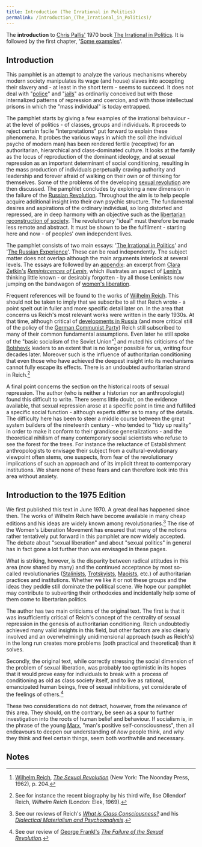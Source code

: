 ```yaml
---
title: Introduction (The Irrational in Politics)
permalink: /Introduction_(The_Irrational_in_Politics)/
---
```


The **introduction** to [Chris Pallis'](Chris_Pallis "wikilink") 1970
book [The Irrational in
Politics](The_Irrational_in_Politics_(Book) "wikilink"). It is followed
by the first chapter, '[Some
examples](Some_examples_(The_Irrational_in_Politics) "wikilink")'.

## Introduction

This pamphlet is an attempt to analyze the various mechanisms whereby
modern society manipulates its wage (and house) slaves into accepting
their slavery and - at least in the short term - seems to succeed. It
does not deal with "[police](police "wikilink")" and
"[jails](Prison "wikilink")" as ordinarily conceived but with those
internalized patterns of repression and coercion, and with those
intellectual prisons in which the "mass individual" is today entrapped.

The pamphlet starts by giving a few examples of the irrational
behaviour - at the level of politics - of classes, groups and
individuals. It proceeds to reject certain facile "interpretations" put
forward to explain these phenomena. It probes the various ways in which
the soil (the individual psyche of modern man) has been rendered fertile
(receptive) for an authoritarian, hierarchical and class-dominated
culture. It looks at the family as the locus of reproduction of the
dominant ideology, and at sexual repression as an important determinant
of social conditioning, resulting in the mass production of individuals
perpetually craving authority and leadership and forever afraid of
walking on their own or of thinking for themselves. Some of the problems
of the developing [sexual revolution](Sexual_Revolution "wikilink") are
then discussed. The pamphlet concludes by exploring a new dimension in
the failure of the [Russian
Revolution](October_Revolution_(Russia) "wikilink"). Throughout the aim
is to help people acquire additional insight into their own psychic
structure. The fundamental desires and aspirations of the ordinary
individual, so long distorted and repressed, are in deep harmony with an
objective such as the [libertarian reconstruction of
society](Libertarian_Socialism "wikilink"). The revolutionary "ideal"
must therefore be made less remote and abstract. It must be shown to be
the fulfilment - starting here and now - of peoples' own independent
lives.

The pamphlet consists of two main essays: '[The Irrational in
Politics](The_Irrational_in_Politics_(Book) "wikilink")' and '[The
Russian
Experience](The_Russian_Experience_(The_Irrational_in_Politics) "wikilink")'.
These can be read independently. The subject matter does not overlap
although the main arguments interlock at several levels. The essays are
followed by an
[appendix](Appendix:_Clara_Zetkin,_Reminiscences_of_Lenin_(The_Irrational_in_Politics) "wikilink"):
an excerpt from [Clara Zetkin's](Clara_Zetkin "wikilink")
*[Reminiscences of Lenin](Reminiscences_of_Lenin_(Book) "wikilink")*,
which illustrates an aspect of [Lenin's](Vladimir_Lenin "wikilink")
thinking little known - or desirably forgotten - by all those Leninists
now jumping on the bandwagon of [women's
liberation](Feminism "wikilink").

Frequent references will be found to the works of [Wilhelm
Reich](Wilhelm_Reich "wikilink"). This should not be taken to imply that
we subscribe to all that Reich wrote - a point spelt out in fuller and
more specific detail later on. In the area that concerns us Reich's most
relevant works were written in the early 1930s. At that time, although
critical of [developments in Russia](USSR "wikilink") (and more critical
still of the policy of the [German Communist
Party](Communist_Party_of_Germany "wikilink")) Reich still subscribed to
many of their common fundamental assumptions. Even later he still spoke
of the "basic socialism of the Soviet Union"[^1] and muted his
criticisms of the [Bolshevik](Bolsheviks "wikilink") leaders to an
extent that is no longer possible for us, writing four decades later.
Moreover such is the influence of authoritarian conditioning that even
those who have achieved the deepest insight into its mechanisms cannot
fully escape its effects. There is an undoubted authoritarian strand in
Reich.[^2]

A final point concerns the section on the historical roots of sexual
repression. The author (who is neither a historian nor an
anthropologist) found this difficult to write. There seems little doubt,
on the evidence available, that sexual repression arose at a specific
point in time and fulfilled a specific social function - although
experts differ as to many of the details. The difficulty here has been
to steer a middle course between the great system builders of the
nineteenth century - who tended to "tidy up reality" in order to make it
conform to their grandiose generalizations - and the theoretical
nihilism of many contemporary social scientists who refuse to see the
forest for the trees. For instance the reluctance of Establishment
anthropologists to envisage their subject from a cultural-evolutionary
viewpoint often stems, one suspects, from fear of the revolutionary
implications of such an approach and of its implicit threat to
contemporary institutions. We share none of these fears and can
therefore look into this area without anxiety.

## Introduction to the 1975 Edition

We first published this text in June 1970. A great deal has happened
since then. The works of Wilhelm Reich have become available in many
cheap editions and his ideas are widely known among revolutionaries.[^3]
The rise of the Women's Liberation Movement has ensured that many of the
notions rather tentatively put forward in this pamphlet are now widely
accepted. The debate about "sexual liberation" and about "sexual
politics" in general has in fact gone a lot further than was envisaged
in these pages.

What is striking, however, is the disparity between radical attitudes in
this area (now shared by many) and the continued acceptance by most
so-called revolutionaries ([Stalinists](Marxist-Leninism "wikilink"),
[Trotskyists](Trotskyism "wikilink"), [Maoists](Maoism "wikilink"),
etc.) of authoritarian practices and institutions. Whether we like it or
not these groups and the ideas they peddle still dominate the political
scene. We hope our pamphlet may contribute to subverting their
orthodoxies and incidentally help some of them come to libertarian
politics.

The author has two main criticisms of the original text. The first is
that it was insufficiently critical of Reich's concept of the centrality
of sexual repression in the genesis of authoritarian conditioning. Reich
undoubtedly achieved many valid insights in this field, but other
factors are also clearly involved and an overwhelmingly unidimensional
approach (such as Reich's) in the long run creates more problems (both
practical and theoretical) than it solves.

Secondly, the original text, while correctly stressing the social
dimension of the problem of sexual liberation, was probably too
optimistic in its hopes that it would prove easy for individuals to
break with a process of conditioning as old as class society itself, and
to live as rational, emancipated human beings, free of sexual
inhibitions, yet considerate of the feelings of others.[^4]

These two considerations do not detract, however, from the relevance of
this area. They should, on the contrary, be seen as a spur to further
investigation into the roots of human belief and behaviour. If socialism
is, in the phrase of the young [Marx](Karl_Marx "wikilink"), "man's
positive self-consciousness", then all endeavours to deepen our
understanding of *how* people think, and *why* they think and feel
certain things, seem both worthwhile and necessary.

## Notes

<references />

[^1]: [Wilhelm Reich](Wilhelm_Reich "wikilink"), *[The Sexual
    Revolution](The_Sexual_Revolution_(Wilhelm_Reich_Book) "wikilink")*
    (New York: The Noonday Press, 1962), p. 204.

[^2]: See for instance the recent biography by his third wife, Ilse
    Ollendorf Reich, *Wilhelm Reich* (London: Elek, 1969).

[^3]: See our reviews of Reich's *[What is Class
    Consciousness?](What_is_Class_Consciousness?_(Book) "wikilink")* and
    his *[Dialectical Materialism and
    Psychoanalysis](Dialectical_Materialism_and_Psychoanalysis_(Book) "wikilink")*.

[^4]: See our review of [George Frankl's](George_Frankl "wikilink")
    *[The Failure of the Sexual
    Revolution](The_Failure_of_the_Sexual_Revolution_(Book) "wikilink").*